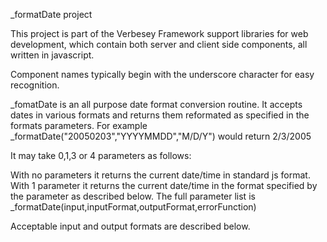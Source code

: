 _formatDate project

This project is part of the Verbesey Framework support libraries for web development, which contain both server and client side components, all written in javascript.

Component names typically begin with the underscore character for easy recognition.

_fomatDate is an all purpose date format conversion routine.  It accepts dates in various formats and returns them reformated as specified in the formats parameters.  For example _formatDate("20050203","YYYYMMDD","M/D/Y") would return 2/3/2005

It may take 0,1,3 or 4 parameters as follows:

   With no parameters it returns the current date/time in standard js format.
   With 1 parameter it returns the current date/time in the format specified by the parameter as described below.
   The full parameter list is _formatDate(input,inputFormat,outputFormat,errorFunction) 





Acceptable input and output formats are described below.


